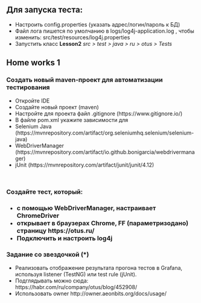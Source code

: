 ﻿<h2>Для запуска теста:</h2> 

<ul>
<li>Настроить config.properties (указать адрес/логин/пароль к БД)</li>
<li>Файл лога пишется по умолчанию в logs/log4j-application.log  , чтобы изменить: src/test/resources/log4j.properties</li>
<li>Запустить класс <b>Lesson2</b>  <i>src > test > java > ru > otus > Tests</i></li>
</ul>

<h2>Home works 1</h2> 

<h3>Создать новый maven-проект для автоматизации тестирования</h3>

<ul>
<li>Откройте IDE</li>
<li>Создайте новый проект (maven)</li>
<li>Настройте для проекта файл .gitignore (https://www.gitignore.io/)</li>
<li>В файле pom.xml укажите зависимости для</li>
<li>Selenium Java (https://mvnrepository.com/artifact/org.seleniumhq.selenium/selenium-java)</li>
<li>WebDriverManager (https://mvnrepository.com/artifact/io.github.bonigarcia/webdrivermanager)</li>
<li>jUnit (https://mvnrepository.com/artifact/junit/junit/4.12)</li>
</ul>

<br>

<h3>Создайте тест, который:<h3>
<ul>
<li>с помощью WebDriverManager, настраивает ChromeDriver</li>
<li>открывает в браузерах Chrome, FF (параметризодано) страницу https://otus.ru/</li>
<li>Подключить и настроить log4j</li>
</ul>

<h3>Задание со звездочкой (*)</h3>
<ul>
<li>Реализовать отображение результата прогона тестов в Grafana, используя listener (TestNG) или test rule (jUnit).</li>
<li>Подглядывать можно сюда: https://habr.com/ru/company/otus/blog/452908/</li>
<li>Использовать owner http://owner.aeonbits.org/docs/usage/</li>
</ul>



